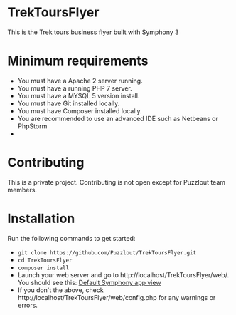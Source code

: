 # TrekToursFlyer
This is the Trek tours business flyer built with Symphony 3

# Minimum requirements

- You must have a Apache 2 server running.
- You must have a running PHP 7 server.
- You must have a MYSQL 5 version install.
- You must have Git installed locally.
- You must have Composer installed locally.
- You are recommended to use an advanced IDE such as Netbeans or PhpStorm
- 
# Contributing

This is a private project. Contributing is not open except for Puzzlout team members.

# Installation

Run the following commands to get started:
- `git clone https://github.com/Puzzlout/TrekToursFlyer.git`
- `cd TrekToursFlyer`
- `composer install`
- Launch your web server and go to http://localhost/TrekToursFlyer/web/. You should see this: [Default Symphony app view](https://drive.google.com/file/d/0B2j01q2xtCOtZUI1V0ZhWmRhREE/view?usp=drivesdk)
- If you don't the above, check http://localhost/TrekToursFlyer/web/config.php for any warnings or errors.
